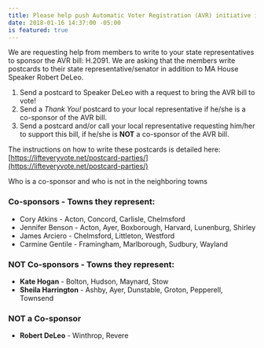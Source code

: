 ```yaml
---
title: Please help push Automatic Voter Registration (AVR) initiative in MA
date: 2018-01-16 14:37:00 -05:00
is featured: true
---
```


We are requesting help from members to write to your state representatives to sponsor the AVR bill: H.2091. We are asking that the members write postcards to their state representative/senator in addition to MA House Speaker Robert DeLeo.

1. Send a postcard to Speaker DeLeo with a request to bring the AVR bill to vote! 
2. Send a *Thank You!* postcard to your local representative if he/she is a co-sponsor of the AVR bill.
3. Send a postcard and/or call your local representative requesting him/her to support this bill, if he/she is **NOT** a co-sponsor of the AVR bill.

The instructions on how to write these postcards is detailed here: [https://lifteveryvote.net/postcard-parties/](https://lifteveryvote.net/postcard-parties/)

Who is a co-sponsor and who is not in the neighboring towns

### Co-sponsors - Towns they represent:
* Cory Atkins - Acton, Concord, Carlisle, Chelmsford
* Jennifer Benson - Acton, Ayer, Boxborough, Harvard, Lunenburg, Shirley
* James Arciero - Chelmsford, Littleton, Westford
* Carmine Gentile - Framingham, Marlborough, Sudbury, Wayland

### NOT Co-sponsors - Towns they represent:
* **Kate Hogan** - Bolton, Hudson, Maynard, Stow
* **Sheila Harrington** - Ashby, Ayer, Dunstable, Groton, Pepperell, Townsend

### NOT a Co-sponsor
* **Robert DeLeo** - Winthrop, Revere